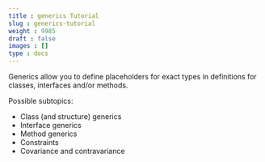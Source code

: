 ```yaml
---
title : generics Tutorial
slug : generics-tutorial
weight : 9985
draft : false
images : []
type : docs
---
```


Generics allow you to define placeholders for exact types in definitions for classes, interfaces and/or methods.

Possible subtopics:
 * Class (and structure) generics
 * Interface generics
 * Method generics
 * Constraints
 * Covariance and contravariance


